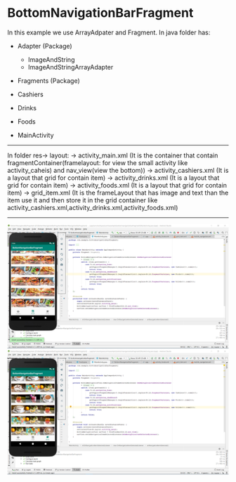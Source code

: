 # BottomNavigationBarFragment

In this example we use ArrayAdpater and Fragment.
In java folder has:

* Adapter (Package)
  * ImageAndString
  * ImageAndStringArrayAdapter
  
  
* Fragments (Package)
 * Cashiers
 * Drinks
 * Foods
* MainActivity

***
In folder res-> layout:
                   -> activity_main.xml (It is the container that contain fragmentContainer(framelayout: for view the small activity like                                           activity_caheis) and nav_view(view the bottom))
                   -> activity_cashiers.xml (It is a layout that grid for contain item)
                   -> activity_drinks.xml (It is a layout that grid for contain item)
                   -> activity_foods.xml (It is a layout that grid for contain item)
                   -> grid_item.xml (It is the frameLayout that has image and text than the item use it and then store it in the grid                                           container like activity_cashiers.xml,activity_drinks.xml,activity_foods.xml)
                    
***
![](https://raw.githubusercontent.com/VIRAK33/BottomNavigationBarFragment/master/img/food.png)
![](https://raw.githubusercontent.com/VIRAK33/BottomNavigationBarFragment/master/img/drink.png)

